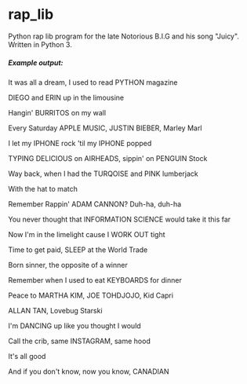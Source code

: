 # rap_lib

Python rap lib program for the late Notorious B.I.G and his song "Juicy". Written in Python 3.

##### Example output:

It was all a dream, I used to read PYTHON magazine

DIEGO and ERIN up in the limousine

Hangin' BURRITOS on my wall

Every Saturday APPLE MUSIC, JUSTIN BIEBER, Marley Marl

I let my IPHONE rock 'til my IPHONE popped

TYPING DELICIOUS on AIRHEADS, sippin' on PENGUIN Stock

Way back, when I had the TURQOISE and PINK lumberjack

With the hat to match

Remember Rappin' ADAM CANNON? Duh-ha, duh-ha

You never thought that INFORMATION SCIENCE would take it this far

Now I'm in the limelight cause I WORK OUT tight

Time to get paid, SLEEP at the World Trade

Born sinner, the opposite of a winner

Remember when I used to eat KEYBOARDS for dinner

Peace to MARTHA KIM, JOE TOHDJOJO, Kid Capri

ALLAN TAN, Lovebug Starski

I'm DANCING up like you thought I would

Call the crib, same INSTAGRAM, same hood

It's all good

And if you don't know, now you know, CANADIAN
